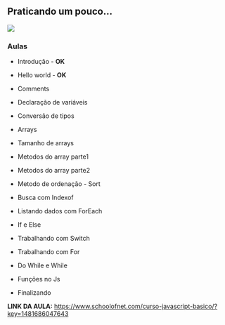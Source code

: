 ## Praticando um pouco...

![](https://jpwebdev.com/wp-content/uploads/2016/02/javascript-1.png)

### Aulas 

* Introdução - <b>OK</b>

* Hello world - <b>OK</b>

* Comments 

* Declaração de variáveis 

* Conversão de tipos 

* Arrays 

* Tamanho de arrays 

* Metodos do array parte1 

* Metodos do array parte2 

* Metodo de ordenação - Sort 

* Busca com Indexof 

* Listando dados com ForEach 

* If e Else 

* Trabalhando com Switch 

* Trabalhando com For 

* Do While e While 

* Funções no Js 

* Finalizando 

**LINK DA AULA:** https://www.schoolofnet.com/curso-javascript-basico/?key=1481686047643

